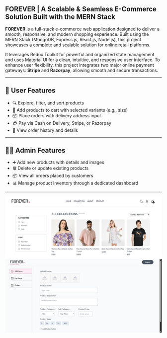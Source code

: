 ## FOREVER | A Scalable & Seamless E-Commerce Solution Built with the MERN Stack
**FOREVER** is a full-stack e-commerce web application designed to deliver a smooth, responsive, and modern shopping experience. 
Built using the MERN Stack (MongoDB, Express.js, React.js, Node.js), this project showcases a complete and scalable solution 
for online retail platforms.

It leverages Redux Toolkit for powerful and organized state management and uses Material UI for a clean, intuitive, and 
responsive user interface.
To enhance user flexibility, this project integrates two major online payment gateways: **Stripe** and **Razorpay**, allowing smooth and secure transactions.

---

## 👤 User Features

- 🔍 Explore, filter, and sort products
- 🛒 Add products to cart with selected variants (e.g., size)
- 📦 Place orders with delivery address input
- 💳 Pay via Cash on Delivery, Stripe, or Razorpay
- 📜 View order history and details

---

## 🧑‍💼 Admin Features

- ➕ Add new products with details and images
- 🗑️ Delete or update existing products
- 📦 View all orders placed by customers
- 📊 Manage product inventory through a dedicated dashboard

---
![Project Screenshot](./Screenshot%202025-06-04%20133938.png)
![Project Screenshot](./Screenshot%202025-06-04%20135711.png)
